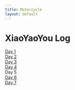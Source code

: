 ```yaml
---
title: Motorcycle
layout: default
---
```


# XiaoYaoYou Log
[Day 1](https://kriste11er.github.io/motorcycle/xiaoyaoyou/20200921.md)\
[Day 2](https://kriste11er.github.io/motorcycle/xiaoyaoyou/20200922.md)\
[Day 3](https://kriste11er.github.io/motorcycle/xiaoyaoyou/20200923.md)\
[Day 4](https://kriste11er.github.io/motorcycle/xiaoyaoyou/20200924.md)\
Day 5\
[Day 6](https://kriste11er.github.io/motorcycle/xiaoyaoyou/20200912.md)\
[Day 7](https://kriste11er.github.io/motorcycle/xiaoyaoyou/20200911.md)

